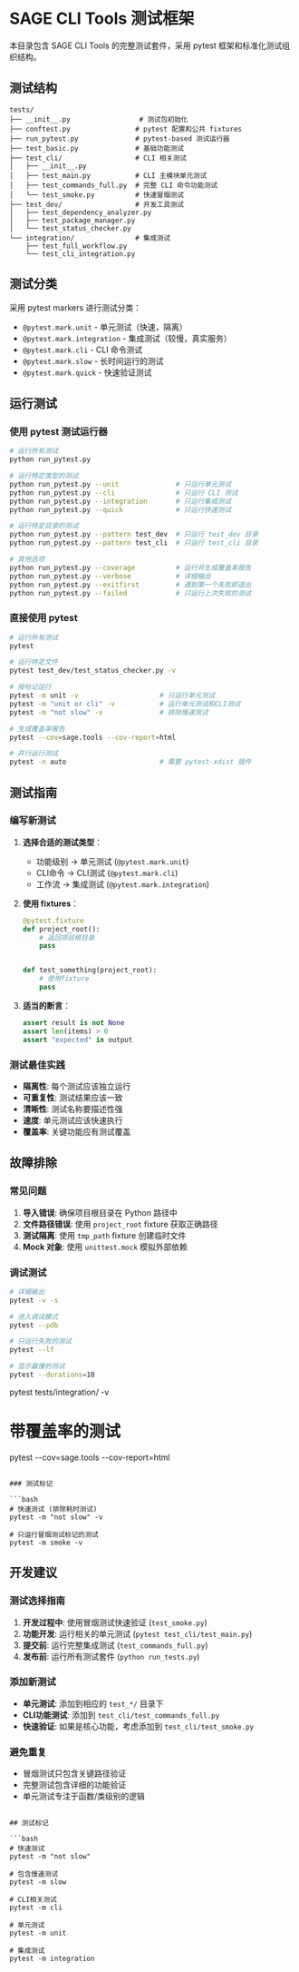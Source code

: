 # SAGE CLI Tools 测试框架

本目录包含 SAGE CLI Tools 的完整测试套件，采用 pytest 框架和标准化测试组织结构。

## 测试结构

```
tests/
├── __init__.py                 # 测试包初始化
├── conftest.py                # pytest 配置和公共 fixtures
├── run_pytest.py              # pytest-based 测试运行器
├── test_basic.py              # 基础功能测试
├── test_cli/                  # CLI 相关测试
│   ├── __init__.py  
│   ├── test_main.py           # CLI 主模块单元测试
│   ├── test_commands_full.py  # 完整 CLI 命令功能测试
│   └── test_smoke.py          # 快速冒烟测试
├── test_dev/                  # 开发工具测试
│   ├── test_dependency_analyzer.py
│   ├── test_package_manager.py
│   └── test_status_checker.py
└── integration/               # 集成测试
    ├── test_full_workflow.py
    └── test_cli_integration.py
```

## 测试分类

采用 pytest markers 进行测试分类：

- `@pytest.mark.unit` - 单元测试（快速，隔离）
- `@pytest.mark.integration` - 集成测试（较慢，真实服务）
- `@pytest.mark.cli` - CLI 命令测试
- `@pytest.mark.slow` - 长时间运行的测试
- `@pytest.mark.quick` - 快速验证测试

## 运行测试

### 使用 pytest 测试运行器

```bash
# 运行所有测试
python run_pytest.py

# 运行特定类型的测试
python run_pytest.py --unit              # 只运行单元测试
python run_pytest.py --cli               # 只运行 CLI 测试
python run_pytest.py --integration       # 只运行集成测试
python run_pytest.py --quick             # 只运行快速测试

# 运行特定目录的测试
python run_pytest.py --pattern test_dev  # 只运行 test_dev 目录
python run_pytest.py --pattern test_cli  # 只运行 test_cli 目录

# 其他选项
python run_pytest.py --coverage          # 运行并生成覆盖率报告
python run_pytest.py --verbose           # 详细输出
python run_pytest.py --exitfirst         # 遇到第一个失败即退出
python run_pytest.py --failed            # 只运行上次失败的测试
```

### 直接使用 pytest

```bash
# 运行所有测试
pytest

# 运行特定文件
pytest test_dev/test_status_checker.py -v

# 按标记运行
pytest -m unit -v                    # 只运行单元测试
pytest -m "unit or cli" -v           # 运行单元测试和CLI测试
pytest -m "not slow" -v              # 排除慢速测试

# 生成覆盖率报告
pytest --cov=sage.tools --cov-report=html

# 并行运行测试
pytest -n auto                       # 需要 pytest-xdist 插件
```

## 测试指南

### 编写新测试

1. **选择合适的测试类型**：

   - 功能级别 → 单元测试 (`@pytest.mark.unit`)
   - CLI命令 → CLI测试 (`@pytest.mark.cli`)
   - 工作流 → 集成测试 (`@pytest.mark.integration`)

1. **使用 fixtures**：

   ```python
   @pytest.fixture
   def project_root():
       # 返回项目根目录
       pass


   def test_something(project_root):
       # 使用fixture
       pass
   ```

1. **适当的断言**：

   ```python
   assert result is not None
   assert len(items) > 0
   assert "expected" in output
   ```

### 测试最佳实践

- **隔离性**: 每个测试应该独立运行
- **可重复性**: 测试结果应该一致
- **清晰性**: 测试名称要描述性强
- **速度**: 单元测试应该快速执行
- **覆盖率**: 关键功能应有测试覆盖

## 故障排除

### 常见问题

1. **导入错误**: 确保项目根目录在 Python 路径中
1. **文件路径错误**: 使用 `project_root` fixture 获取正确路径
1. **测试隔离**: 使用 `tmp_path` fixture 创建临时文件
1. **Mock 对象**: 使用 `unittest.mock` 模拟外部依赖

### 调试测试

```bash
# 详细输出
pytest -v -s

# 进入调试模式
pytest --pdb

# 只运行失败的测试
pytest --lf

# 显示最慢的测试
pytest --durations=10
```

pytest tests/integration/ -v

# 带覆盖率的测试

pytest --cov=sage.tools --cov-report=html

````

### 测试标记

```bash
# 快速测试 (排除耗时测试)
pytest -m "not slow" -v

# 只运行冒烟测试标记的测试
pytest -m smoke -v
````

## 开发建议

### 测试选择指南

1. **开发过程中**: 使用冒烟测试快速验证 (`test_smoke.py`)
1. **功能开发**: 运行相关的单元测试 (`pytest test_cli/test_main.py`)
1. **提交前**: 运行完整集成测试 (`test_commands_full.py`)
1. **发布前**: 运行所有测试套件 (`python run_tests.py`)

### 添加新测试

- **单元测试**: 添加到相应的 `test_*/` 目录下
- **CLI功能测试**: 添加到 `test_cli/test_commands_full.py`
- **快速验证**: 如果是核心功能，考虑添加到 `test_cli/test_smoke.py`

### 避免重复

- 冒烟测试只包含关键路径验证
- 完整测试包含详细的功能验证
- 单元测试专注于函数/类级别的逻辑

````

## 测试标记

```bash
# 快速测试
pytest -m "not slow"

# 包含慢速测试
pytest -m slow

# CLI相关测试
pytest -m cli

# 单元测试
pytest -m unit

# 集成测试  
pytest -m integration
````

